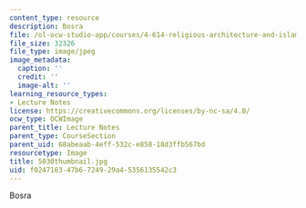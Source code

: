 ```yaml
---
content_type: resource
description: Bosra
file: /ol-ocw-studio-app/courses/4-614-religious-architecture-and-islamic-cultures-fall-2002/f024716347b6724929a45356135542c3_5030thumbnail.jpg
file_size: 32326
file_type: image/jpeg
image_metadata:
  caption: ''
  credit: ''
  image-alt: ''
learning_resource_types:
- Lecture Notes
license: https://creativecommons.org/licenses/by-nc-sa/4.0/
ocw_type: OCWImage
parent_title: Lecture Notes
parent_type: CourseSection
parent_uid: 68abeaab-4eff-532c-e858-18d3ffb567bd
resourcetype: Image
title: 5030thumbnail.jpg
uid: f0247163-47b6-7249-29a4-5356135542c3
---
```

Bosra
